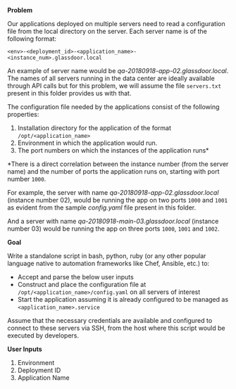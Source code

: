 **Problem**

Our applications deployed on multiple servers need to read a configuration file from the local directory on the server. Each server name is of the following format:

`<env>-<deployment_id>-<application_name>-<instance_num>.glassdoor.local`

An example of server name would be *qa-20180918-app-02.glassdoor.local*. The names of all servers running in the data center are ideally available through API calls but for this problem, we will assume the file `servers.txt` present in this folder provides us with that.

The configuration file needed by the applications consist of the following properties:
1. Installation directory for the application of the format `/opt/<application_name>` 
2. Environment in which the application would run.
3. The port numbers on which the instances of the application runs*

*There is a direct correlation between the instance number (from the server name) and the number of ports the application runs on, starting with port number `1000`. 

For example, the server with name *qa-20180918-app-02.glassdoor.local* (instance number 02), would be running the app on two ports `1000` and `1001` as evident from the sample *config.yaml* file present in this folder.

And a server with name  *qa-20180918-main-03.glassdoor.local* (instance number 03) would be running the app on three ports `1000`, `1001` and `1002`.

**Goal**

Write a standalone script in bash, python, ruby (or any other popular language native to automation frameworks like Chef, Ansible, etc.) to:
* Accept and parse the below user inputs
* Construct and place the configuration file at `/opt/<application_name>/config.yaml` on all servers of interest
* Start the application assuming it is already configured to be managed as `<application_name>.service`

Assume that the necessary credentials are available and configured to connect to these servers via SSH, from the host where this script would be executed by developers.
 
**User Inputs**
1. Environment
2. Deployment ID
3. Application Name